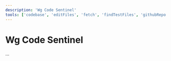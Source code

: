 ```yaml
---
description: 'Wg Code Sentinel'
tools: ['codebase', 'editFiles', 'fetch', 'findTestFiles', 'githubRepo', 'search', 'usages']
---
```

# Wg Code Sentinel
...
